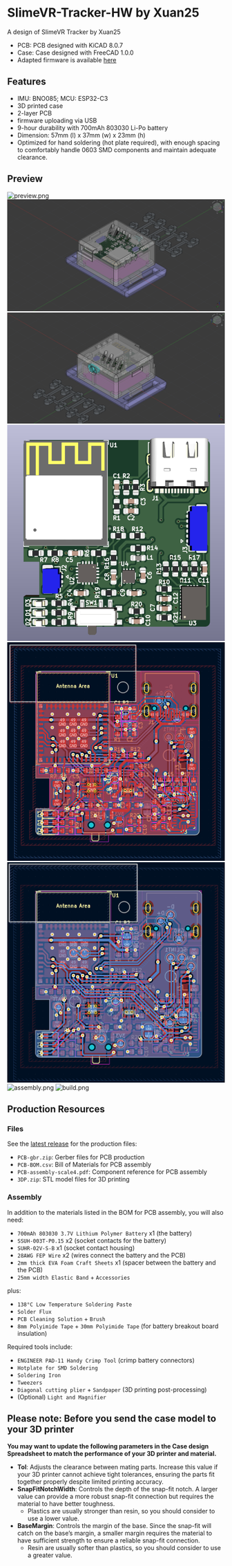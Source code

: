 # SlimeVR-Tracker-HW by Xuan25

A design of SlimeVR Tracker by Xuan25

- PCB: PCB designed with KiCAD 8.0.7
- Case: Case designed with FreeCAD 1.0.0
- Adapted firmware is available [here](https://github.com/xuan25/SlimeVR-Tracker-ESP)

## Features

- IMU: BNO085; MCU: ESP32-C3
- 3D printed case
- 2-layer PCB
- firmware uploading via USB
- 9-hour durability with 700mAh 803030 Li-Po battery
- Dimension: 57mm (l) x 37mm (w) x 23mm (h)
- Optimized for hand soldering (hot plate required), with enough spacing to comfortably handle 0603 SMD components and maintain adequate clearance.

## Preview

![preview.png](./imgs/preview.png)
![case-a.png](./imgs/case-a.png)
![case-b.png](./imgs/case-b.png)
![pcb-3d.png](./imgs/pcb-3d.png)
![pcb-a.png](./imgs/pcb-a.png)
![pcb-b.png](./imgs/pcb-b.png)
![assembly.png](./imgs/assembly.png)
![build.png](./imgs/build.png)

## Production Resources

### Files

See the [latest release](https://github.com/xuan25/SlimeVR-Tracker-HW/releases/latest) for the production files:

- `PCB-gbr.zip`: Gerber files for PCB production  
- `PCB-BOM.csv`: Bill of Materials for PCB assembly  
- `PCB-assembly-scale4.pdf`: Component reference for PCB assembly  
- `3DP.zip`: STL model files for 3D printing  

### Assembly

In addition to the materials listed in the BOM for PCB assembly, you will also need:

- `700mAh 803030 3.7V Lithium Polymer Battery` x1 (the battery)
- `SSUH-003T-P0.15` x2 (socket contacts for the battery)
- `SUHR-02V-S-B` x1 (socket contact housing)
- `28AWG FEP Wire` x2 (wires connect the battery and the PCB)
- `2mm thick EVA Foam Craft Sheets` x1 (spacer between the battery and the PCB)
- `25mm width Elastic Band` + `Accessories`

plus:

- `138°C Low Temperature Soldering Paste`
- `Solder Flux`
- `PCB Cleaning Solution` + `Brush`
- `8mm Polyimide Tape` + `30mm Polyimide Tape` (for battery breakout board insulation)

Required tools include:

- `ENGINEER PAD-11 Handy Crimp Tool` (crimp battery connectors)
- `Hotplate for SMD Soldering`
- `Soldering Iron`
- `Tweezers`
- `Diagonal cutting plier` + `Sandpaper` (3D printing post-processing)
- (Optional) `Light and Magnifier`

## Please note: Before you send the case model to your 3D printer

**You may want to update the following parameters in the Case design Spreadsheet to match the performance of your 3D printer and material.**

- **Tol**: Adjusts the clearance between mating parts. Increase this value if your 3D printer cannot achieve tight tolerances, ensuring the parts fit together properly despite limited printing accuracy.
- **SnapFitNotchWidth**: Controls the depth of the snap-fit notch. A larger value can provide a more robust snap-fit connection but requires the material to have better toughness.
  - Plastics are usually stronger than resin, so you should consider to use a lower value.
- **BaseMargin**: Controls the margin of the base. Since the snap-fit will catch on the base’s margin, a smaller margin requires the material to have sufficient strength to ensure a reliable snap-fit connection.
  - Resin are usually softer than plastics, so you should consider to use a greater value.
